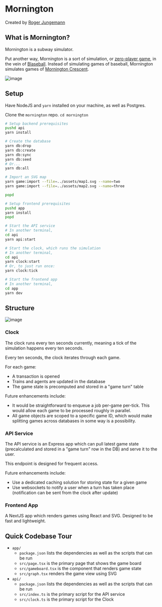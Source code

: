 # Mornington

Created by [Roger Jungemann](https://phasor.space)

## What is Mornington?

Mornington is a subway simulator.

Put another way, Mornington is a sort of simulation, or [zero-player game](https://en.wikipedia.org/wiki/Zero-player_game), in the vein of [Blaseball](https://en.wikipedia.org/wiki/Blaseball). Instead of simulating games of baseball, Mornington simulates games of [Mornington Crescent](https://en.wikipedia.org/wiki/Mornington_Crescent_(game)).

![image](https://github.com/rjungemann/mornington/assets/49277/35b4e135-b3db-42f6-b236-27366d6d4661)

## Setup

Have NodeJS and `yarn` installed on your machine, as well as Postgres.

Clone the `mornington` repo. `cd mornington`

```sh
# Setup backend prerequisites
pushd api
yarn install

# Create the database
yarn db:drop
yarn db:create
yarn db:sync
yarn db:seed
# Or...
yarn db:all

# Import an SVG map
yarn game:import --file=../assets/map1.svg --name=two
yarn game:import --file=../assets/map2.svg --name=three

popd

# Setup frontend prerequisites
pushd app
yarn install
popd

# Start the API service
# In another terminal,
cd api
yarn api:start

# Start the clock, which runs the simulation
# In another terminal,
cd api
yarn clock:start
# Or, to just run once:
yarn clock:tick

# Start the frontend app
# In another terminal,
cd app
yarn dev
```

## Structure

![image](https://github.com/rjungemann/mornington/assets/49277/36b45428-10f4-4695-80e1-62f082fde569)

### Clock

The clock runs every ten seconds currently, meaning a tick of the simulation happens every ten seconds.

Every ten seconds, the clock iterates through each game.

For each game:

* A transaction is opened
* Trains and agents are updated in the database
* The game state is precomputed and stored in a "game turn" table

Future enhancements include:

* It would be straightforward to enqueue a job per-game per-tick. This would allow each game to be processed roughly in parallel.
* All game objects are scoped to a specific game ID, which would make splitting games across databases in some way is a possibility.

### API Service

The API service is an Express app which can pull latest game state (precalculated and stored in a "game turn" row in the DB) and serve it to the user.

This endpoint is designed for frequent access.

Future enhancements include:

* Use a dedicated caching solution for storing state for a given game
* Use websockets to notify a user when a turn has taken place (notification can be sent from the clock after update)

### Frontend App

A NextJS app which renders games using React and SVG. Designed to be fast and lightweight.

## Quick Codebase Tour

* `app/`
  * `package.json` lists the dependencies as well as the scripts that can be run
  * `src/page.tsx` is the primary page that shows the game board
  * `src/gameboard.tsx` is the component that renders game state
  * `src/graph.tsx` renders the game view using SVG
* `api/`
  * `package.json` lists the dependencies as well as the scripts that can be run
  * `src/index.ts` is the primary script for the API service
  * `src/clock.ts` is the primary script for the Clock
